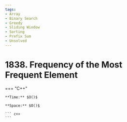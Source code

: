 ```yaml
---
tags:
- Array
- Binary Search
- Greedy
- Sliding Window
- Sorting
- Prefix Sum
- Unsolved
---
```



# 1838. Frequency of the Most Frequent Element

=== "C++"

    **Time:** $O()$

    **Space:** $O()$

    ``` c++
    ```